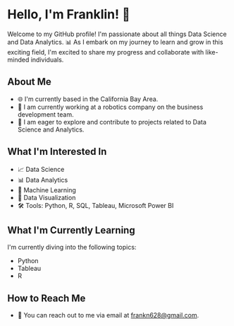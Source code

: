 # Hello, I'm Franklin! 👋

Welcome to my GitHub profile! I'm passionate about all things Data Science and Data Analytics. 📊 As I embark on my journey to learn and grow in this exciting field, I'm excited to share my progress and collaborate with like-minded individuals.

## About Me
- 🌐 I'm currently based in the California Bay Area.
- 💼 I am currently working at a robotics company on the business development team.
- 🚀 I am eager to explore and contribute to projects related to Data Science and Analytics.

## What I'm Interested In
- 📈 Data Science
- 📊 Data Analytics
- 🤖 Machine Learning
- 📱 Data Visualization
- 🛠️ Tools: Python, R, SQL, Tableau, Microsoft Power BI

## What I'm Currently Learning
I'm currently diving into the following topics:
- Python
- Tableau
- R

## How to Reach Me
- 📧 You can reach out to me via email at frankn628@gmail.com.

<!---
hiimfranklin/hiimfranklin is a ✨ special ✨ repository because its `README.md` (this file) appears on your GitHub profile.
You can click the Preview link to take a look at your changes.
--->
